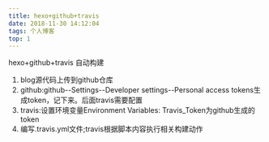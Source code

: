 ```yaml
---
title: hexo+github+travis
date: 2018-11-30 14:12:04
tags: 个人博客
top: 1
---
```

hexo+github+travis 自动构建

1. blog源代码上传到github仓库
2. github:github--Settings--Developer settings--Personal access tokens生成token，记下来。后面travis需要配置
3. travis:设置环境变量Environment Variables: Travis_Token为github生成的token
4. 编写.travis.yml文件;travis根据脚本内容执行相关构建动作
